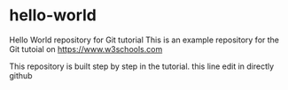 # hello-world
Hello World repository for Git tutorial
This is an example repository for the Git tutoial on https://www.w3schools.com

This repository is built step by step in the tutorial.
this line edit in directly github
